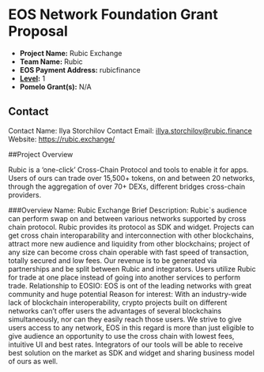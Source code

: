 # EOS Network Foundation Grant Proposal

- **Project Name:** Rubic Exchange
- **Team Name:** Rubic
- **EOS Payment Address:** rubicfinance
- **[Level](https://github.com/eosnetworkfoundation/grant-framework#grant-levels):** 1
- **Pomelo Grant(s):** N/A

## Contact

Contact Name: Ilya Storchilov
Contact Email: illya.storchilov@rubic.finance
Website: https://rubic.exchange/

##Project Overview

Rubic is a ‘one-click’ Cross-Chain Protocol and tools to enable it for apps. Users of ours can trade over 15,500+ tokens, on and between 20 networks, through the aggregation of over 70+ DEXs, different bridges cross-chain providers.

###Overview
Name: Rubic Exchange
Brief Description: Rubic`s audience can perform swap on and between various networks supported by cross chain protocol. Rubic provides its protocol as SDK and widget. Projects can get cross chain interoparability and interconnection with other blockchains, attract more new audience and liquidity from other blockchains; project of any size can become cross chain operable with fast speed of transaction, totally secured and low fees. Our revenue is to be generated via partnerships and be split between Rubic and integrators. Users utilize Rubic for trade at one place instead of going into another services to perform trade.
Relationship to EOSIO: EOS is ont of the leading networks with great community and huge potential
Reason for interest: With an industry-wide lack of blockchain interoperability, crypto projects built on different networks can’t offer users the advantages of several blockchains simultaneously, nor can they easily reach those users. We strive to give users access to any network, EOS in this regard is more than just eligible to give audience an opportunity to use the cross chain with lowest fees, intuitive UI and best rates. Integrators of our tools will be able to receive best solution on the market as SDK and widget and sharing business model of ours as well.
